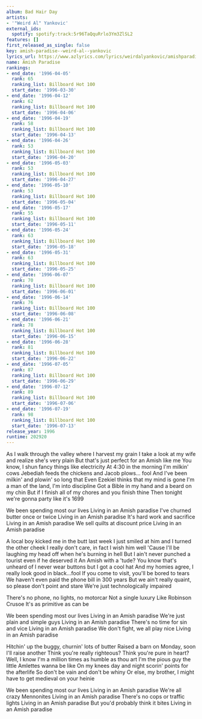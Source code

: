 ```yaml
---
album: Bad Hair Day
artists:
- '"Weird Al" Yankovic'
external_ids:
  spotify: spotify:track:5r96TaQquRrlo3Ym3ZlSL2
features: []
first_released_as_single: false
key: amish-paradise--weird-al--yankovic
lyrics_url: https://www.azlyrics.com/lyrics/weirdalyankovic/amishparadise.html
name: Amish Paradise
rankings:
- end_date: '1996-04-05'
  rank: 65
  ranking_list: Billboard Hot 100
  start_date: '1996-03-30'
- end_date: '1996-04-12'
  rank: 62
  ranking_list: Billboard Hot 100
  start_date: '1996-04-06'
- end_date: '1996-04-19'
  rank: 58
  ranking_list: Billboard Hot 100
  start_date: '1996-04-13'
- end_date: '1996-04-26'
  rank: 53
  ranking_list: Billboard Hot 100
  start_date: '1996-04-20'
- end_date: '1996-05-03'
  rank: 53
  ranking_list: Billboard Hot 100
  start_date: '1996-04-27'
- end_date: '1996-05-10'
  rank: 53
  ranking_list: Billboard Hot 100
  start_date: '1996-05-04'
- end_date: '1996-05-17'
  rank: 55
  ranking_list: Billboard Hot 100
  start_date: '1996-05-11'
- end_date: '1996-05-24'
  rank: 63
  ranking_list: Billboard Hot 100
  start_date: '1996-05-18'
- end_date: '1996-05-31'
  rank: 63
  ranking_list: Billboard Hot 100
  start_date: '1996-05-25'
- end_date: '1996-06-07'
  rank: 70
  ranking_list: Billboard Hot 100
  start_date: '1996-06-01'
- end_date: '1996-06-14'
  rank: 76
  ranking_list: Billboard Hot 100
  start_date: '1996-06-08'
- end_date: '1996-06-21'
  rank: 78
  ranking_list: Billboard Hot 100
  start_date: '1996-06-15'
- end_date: '1996-06-28'
  rank: 81
  ranking_list: Billboard Hot 100
  start_date: '1996-06-22'
- end_date: '1996-07-05'
  rank: 87
  ranking_list: Billboard Hot 100
  start_date: '1996-06-29'
- end_date: '1996-07-12'
  rank: 89
  ranking_list: Billboard Hot 100
  start_date: '1996-07-06'
- end_date: '1996-07-19'
  rank: 98
  ranking_list: Billboard Hot 100
  start_date: '1996-07-13'
release_year: 1996
runtime: 202920
---
```

As I walk through the valley where I harvest my grain
I take a look at my wife and realize she's very plain
But that's just perfect for an Amish like me
You know, I shun fancy things like electricity
At 4:30 in the morning I'm milkin' cows
Jebediah feeds the chickens and Jacob plows... fool
And I've been milkin' and plowin' so long that
Even Ezekiel thinks that my mind is gone
I'm a man of the land, I'm into discipline
Got a Bible in my hand and a beard on my chin
But if I finish all of my chores and you finish thine
Then tonight we're gonna party like it's 1699

We been spending most our lives
Living in an Amish paradise
I've churned butter once or twice
Living in an Amish paradise
It's hard work and sacrifice
Living in an Amish paradise
We sell quilts at discount price
Living in an Amish paradise

A local boy kicked me in the butt last week
I just smiled at him and I turned the other cheek
I really don't care, in fact I wish him well
'Cause I'll be laughing my head off when he's burning in hell
But I ain't never punched a tourist even if he deserved it
An Amish with a 'tude? You know that's unheard of
I never wear buttons but I got a cool hat
And my homies agree, I really look good in black...fool
If you come to visit, you'll be bored to tears
We haven't even paid the phone bill in 300 years
But we ain't really quaint, so please don't point and stare
We're just technologically impaired

There's no phone, no lights, no motorcar
Not a single luxury
Like Robinson Crusoe
It's as primitive as can be

We been spending most our lives
Living in an Amish paradise
We're just plain and simple guys
Living in an Amish paradise
There's no time for sin and vice
Living in an Amish paradise
We don't fight, we all play nice
Living in an Amish paradise

Hitchin' up the buggy, churnin' lots of butter
Raised a barn on Monday, soon I'll raise another
Think you're really righteous? Think you're pure in heart?
Well, I know I'm a million times as humble as thou art
I'm the pious guy the little Amlettes wanna be like
On my knees day and night scorin' points for the afterlife
So don't be vain and don't be whiny
Or else, my brother, I might have to get medieval on your heinie

We been spending most our lives
Living in an Amish paradise
We're all crazy Mennonites
Living in an Amish paradise
There's no cops or traffic lights
Living in an Amish paradise
But you'd probably think it bites
Living in an Amish paradise
